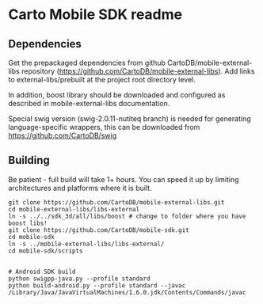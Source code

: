 # Carto Mobile SDK readme

## Dependencies
Get the prepackaged dependencies from github CartoDB/mobile-external-libs
repository (https://github.com/CartoDB/mobile-external-libs). Add links
to external-libs/prebuilt at the project root directory level.

In addition, boost library should be downloaded and configured as described
in mobile-external-libs documentation.

Special swig version (swig-2.0.11-nutiteq branch) is needed for generating 
language-specific wrappers, this can be downloaded from https://github.com/CartoDB/swig

## Building

Be patient - full build will take 1+ hours. You can speed it up by limiting architectures and platforms where it is built.

```
git clone https://github.com/CartoDB/mobile-external-libs.git
cd mobile-external-libs/libs-external
ln -s ../../sdk_3d/all/libs/boost # change to folder where you have boost libs!
git clone https://github.com/CartoDB/mobile-sdk.git
cd mobile-sdk
ln -s ../mobile-external-libs/libs-external/
cd mobile-sdk/scripts


# Android SDK build 
python swigpp-java.py --profile standard
python build-android.py --profile standard --javac /Library/Java/JavaVirtualMachines/1.6.0.jdk/Contents/Commands/javac
```

